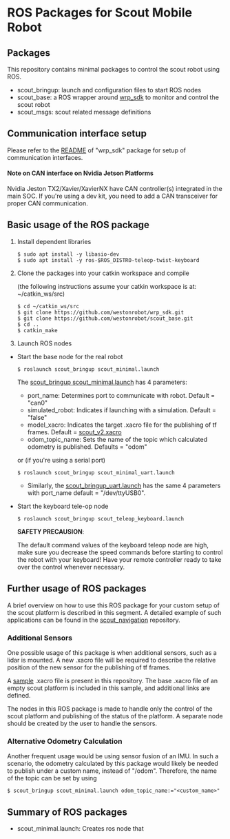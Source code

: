 # ROS Packages for Scout Mobile Robot

## Packages

This repository contains minimal packages to control the scout robot using ROS. 

* scout_bringup: launch and configuration files to start ROS nodes 
* scout_base: a ROS wrapper around [wrp_sdk](https://github.com/westonrobot/wrp_sdk) to monitor and control the scout robot
* scout_msgs: scout related message definitions

## Communication interface setup

Please refer to the [README](https://github.com/westonrobot/wrp_sdk#hardware-interface) of "wrp_sdk" package for setup of communication interfaces.

#### Note on CAN interface on Nvidia Jetson Platforms

Nvidia Jeston TX2/Xavier/XavierNX have CAN controller(s) integrated in the main SOC. If you're using a dev kit, you need to add a CAN transceiver for proper CAN communication. 

## Basic usage of the ROS package

1. Install dependent libraries

    ```
    $ sudo apt install -y libasio-dev
    $ sudo apt install -y ros-$ROS_DISTRO-teleop-twist-keyboard
    ```

2. Clone the packages into your catkin workspace and compile

    (the following instructions assume your catkin workspace is at: ~/catkin_ws/src)

    ```
    $ cd ~/catkin_ws/src
    $ git clone https://github.com/westonrobot/wrp_sdk.git
    $ git clone https://github.com/westonrobot/scout_base.git
    $ cd ..
    $ catkin_make
    ```

4. Launch ROS nodes
 
* Start the base node for the real robot

    ```
    $ roslaunch scout_bringup scout_minimal.launch
    ```

    The [scout_bringup scout_minimal.launch](scout_bringup/launch/scout_minimal.launch) has 4 parameters:

    - port_name: Determines port to communicate with robot. Default = "can0"
    - simulated_robot: Indicates if launching with a simulation. Default = "false"
    - model_xacro: Indicates the target .xacro file for the publishing of tf frames. Default = [scout_v2.xacro](scout_base/description/scout_v2.xacro)
    - odom_topic_name: Sets the name of the topic which calculated odometry is published. Defaults = "odom"

    or (if you're using a serial port)
        
    ```
    $ roslaunch scout_bringup scout_minimal_uart.launch
    ```

    - Similarly, the [scout_bringup_uart.launch](scout_bringup/launch/scout_minimal_uart.launch) has the same 4 parameters with port_name default = "/dev/ttyUSB0".


* Start the keyboard tele-op node

    ```
    $ roslaunch scout_bringup scout_teleop_keyboard.launch
    ```

    **SAFETY PRECAUSION**: 

    The default command values of the keyboard teleop node are high, make sure you decrease the speed commands before starting to control the robot with your keyboard! Have your remote controller ready to take over the control whenever necessary. 

## Further usage of ROS packages
A brief overview on how to use this ROS package for your custom setup of the scout platform is described in this segment. A detailed example of such applications can be found in the [scout_navigation]() repository.

### Additional Sensors
One possible usage of this package is when additional sensors, such as a lidar is mounted. A new .xacro file will be required to describe the relative position of the new sensor for the publishing of tf frames. 

A [sample](samples/scout_v2_nav.xacro) .xacro file is present in this repository. The base .xacro file of an empty scout platform is included in this sample, and additional links are defined. 

The nodes in this ROS package is made to handle only the control of the scout platform and publishing of the status of the platform. A separate node should be created by the user to handle the sensors.

### Alternative Odometry Calculation

Another frequent usage would be using sensor fusion of an IMU. In such a scenario, the odometry calculated by this package would likely be needed to publish under a custom name, instead of "/odom". Therefore, the name of the topic can be set by using

```
$ scout_bringup scout_minimal.launch odom_topic_name:="<custom_name>"
``` 



## Summary of ROS packages

- scout_minimal.launch: Creates ros node that 
